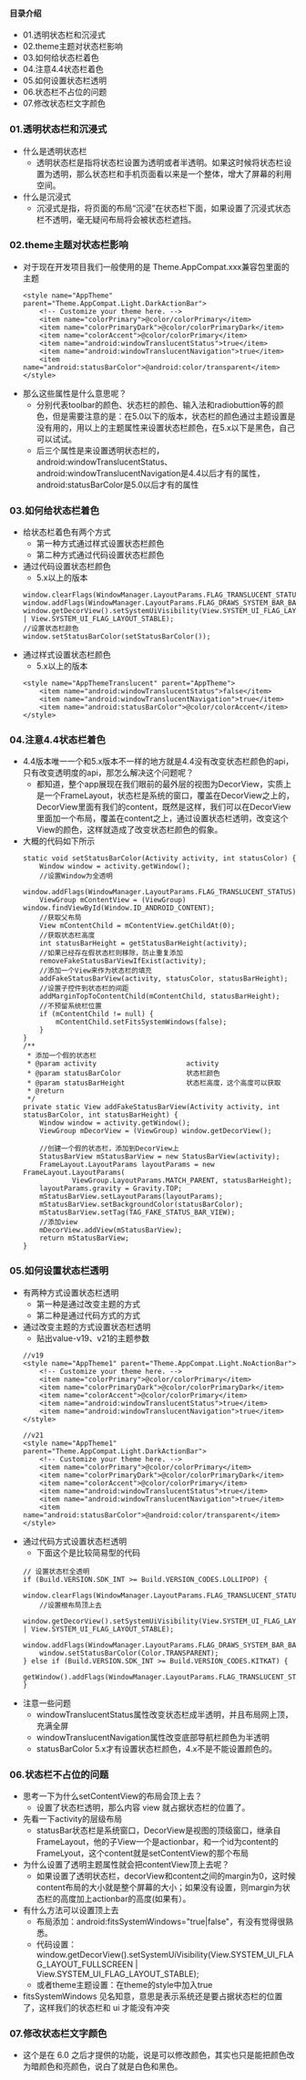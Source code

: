 #### 目录介绍
- 01.透明状态栏和沉浸式
- 02.theme主题对状态栏影响
- 03.如何给状态栏着色
- 04.注意4.4状态栏着色
- 05.如何设置状态栏透明
- 06.状态栏不占位的问题
- 07.修改状态栏文字颜色




### 01.透明状态栏和沉浸式
- 什么是透明状态栏
    - 透明状态栏是指将状态栏设置为透明或者半透明。如果这时候将状态栏设置为透明，那么状态栏和手机页面看以来是一个整体，增大了屏幕的利用空间。
- 什么是沉浸式
    - 沉浸式是指，将页面的布局“沉浸”在状态栏下面，如果设置了沉浸式状态栏不透明，毫无疑问布局将会被状态栏遮挡。
    


### 02.theme主题对状态栏影响
- 对于现在开发项目我们一般使用的是 Theme.AppCompat.xxx兼容包里面的主题
    ```
    <style name="AppTheme" parent="Theme.AppCompat.Light.DarkActionBar">
        <!-- Customize your theme here. -->
        <item name="colorPrimary">@color/colorPrimary</item>
        <item name="colorPrimaryDark">@color/colorPrimaryDark</item>
        <item name="colorAccent">@color/colorPrimary</item>
        <item name="android:windowTranslucentStatus">true</item>
        <item name="android:windowTranslucentNavigation">true</item>
        <item name="android:statusBarColor">@android:color/transparent</item>
    </style>
    ```
- 那么这些属性是什么意思呢？
    - 分别代表toolbar的颜色、状态栏的颜色、输入法和radiobuttion等的颜色，但是需要注意的是：在5.0以下的版本，状态栏的颜色通过主题设置是没有用的，用以上的主题属性来设置状态栏颜色，在5.x以下是黑色，自己可以试试。
    - 后三个属性是来设置透明状态栏的，android:windowTranslucentStatus、android:windowTranslucentNavigation是4.4以后才有的属性，android:statusBarColor是5.0以后才有的属性
      

### 03.如何给状态栏着色
- 给状态栏着色有两个方式
    - 第一种方式通过样式设置状态栏颜色
    - 第二种方式通过代码设置状态栏颜色
- 通过代码设置状态栏颜色
    - 5.x以上的版本
    ```
    window.clearFlags(WindowManager.LayoutParams.FLAG_TRANSLUCENT_STATUS);
    window.addFlags(WindowManager.LayoutParams.FLAG_DRAWS_SYSTEM_BAR_BACKGROUNDS);
    window.getDecorView().setSystemUiVisibility(View.SYSTEM_UI_FLAG_LAYOUT_FULLSCREEN | View.SYSTEM_UI_FLAG_LAYOUT_STABLE);
    //设置状态栏颜色
    window.setStatusBarColor(setStatusBarColor());
    ```
- 通过样式设置状态栏颜色
    - 5.x以上的版本
    ```
    <style name="AppThemeTranslucent" parent="AppTheme">
        <item name="android:windowTranslucentStatus">false</item>
        <item name="android:windowTranslucentNavigation">true</item>
        <item name="android:statusBarColor">@color/colorAccent</item>
    </style>
    ```





### 04.注意4.4状态栏着色
- 4.4版本唯一一个和5.x版本不一样的地方就是4.4没有改变状态栏颜色的api，只有改变透明度的api，那怎么解决这个问题呢？
    - 都知道，整个app展现在我们眼前的最外层的视图为DecorView，实质上是一个FrameLayout，状态栏是系统的窗口，覆盖在DecorView之上的，DecorView里面有我们的content，既然是这样，我们可以在DecorView里面加一个布局，覆盖在content之上，通过设置状态栏透明，改变这个View的颜色，这样就造成了改变状态栏颜色的假象。
- 大概的代码如下所示
    ```
    static void setStatusBarColor(Activity activity, int statusColor) {
        Window window = activity.getWindow();
        //设置Window为全透明
        window.addFlags(WindowManager.LayoutParams.FLAG_TRANSLUCENT_STATUS);
        ViewGroup mContentView = (ViewGroup) window.findViewById(Window.ID_ANDROID_CONTENT);
        //获取父布局
        View mContentChild = mContentView.getChildAt(0);
        //获取状态栏高度
        int statusBarHeight = getStatusBarHeight(activity);
        //如果已经存在假状态栏则移除，防止重复添加
        removeFakeStatusBarViewIfExist(activity);
        //添加一个View来作为状态栏的填充
        addFakeStatusBarView(activity, statusColor, statusBarHeight);
        //设置子控件到状态栏的间距
        addMarginTopToContentChild(mContentChild, statusBarHeight);
        //不预留系统栏位置
        if (mContentChild != null) {
            mContentChild.setFitsSystemWindows(false);
        }
    }
    /**
     * 添加一个假的状态栏
     * @param activity                      activity
     * @param statusBarColor                状态栏颜色
     * @param statusBarHeight               状态栏高度，这个高度可以获取
     * @return
     */
    private static View addFakeStatusBarView(Activity activity, int statusBarColor, int statusBarHeight) {
        Window window = activity.getWindow();
        ViewGroup mDecorView = (ViewGroup) window.getDecorView();
    
        //创建一个假的状态栏，添加到DecorView上
        StatusBarView mStatusBarView = new StatusBarView(activity);
        FrameLayout.LayoutParams layoutParams = new FrameLayout.LayoutParams(
                ViewGroup.LayoutParams.MATCH_PARENT, statusBarHeight);
        layoutParams.gravity = Gravity.TOP;
        mStatusBarView.setLayoutParams(layoutParams);
        mStatusBarView.setBackgroundColor(statusBarColor);
        mStatusBarView.setTag(TAG_FAKE_STATUS_BAR_VIEW);
        //添加view
        mDecorView.addView(mStatusBarView);
        return mStatusBarView;
    }
    ```



### 05.如何设置状态栏透明
- 有两种方式设置状态栏透明
    - 第一种是通过改变主题的方式
    - 第二种是通过代码方式的方式
- 通过改变主题的方式设置状态栏透明
    - 贴出value-v19、v21的主题参数
    ```
    //v19
    <style name="AppTheme1" parent="Theme.AppCompat.Light.NoActionBar">
        <!-- Customize your theme here. -->
        <item name="colorPrimary">@color/colorPrimary</item>
        <item name="colorPrimaryDark">@color/colorPrimaryDark</item>
        <item name="colorAccent">@color/colorPrimary</item>
        <item name="android:windowTranslucentStatus">true</item>
        <item name="android:windowTranslucentNavigation">true</item>
    </style>
    
    //v21
    <style name="AppTheme1" parent="Theme.AppCompat.Light.DarkActionBar">
        <!-- Customize your theme here. -->
        <item name="colorPrimary">@color/colorPrimary</item>
        <item name="colorPrimaryDark">@color/colorPrimaryDark</item>
        <item name="colorAccent">@color/colorPrimary</item>
        <item name="android:windowTranslucentStatus">true</item>
        <item name="android:windowTranslucentNavigation">true</item>
        <item name="android:statusBarColor">@android:color/transparent</item>
    </style>
    ```
- 通过代码方式设置状态栏透明
    - 下面这个是比较简易型的代码
    ```
    // 设置状态栏全透明
    if (Build.VERSION.SDK_INT >= Build.VERSION_CODES.LOLLIPOP) {
        window.clearFlags(WindowManager.LayoutParams.FLAG_TRANSLUCENT_STATUS);
        //设置根布局顶上去
        window.getDecorView().setSystemUiVisibility(View.SYSTEM_UI_FLAG_LAYOUT_FULLSCREEN | View.SYSTEM_UI_FLAG_LAYOUT_STABLE);
        window.addFlags(WindowManager.LayoutParams.FLAG_DRAWS_SYSTEM_BAR_BACKGROUNDS);
        window.setStatusBarColor(Color.TRANSPARENT);
    } else if (Build.VERSION.SDK_INT >= Build.VERSION_CODES.KITKAT) {
        getWindow().addFlags(WindowManager.LayoutParams.FLAG_TRANSLUCENT_STATUS);
    }
    ```
- 注意一些问题
    - windowTranslucentStatus属性改变状态栏成半透明，并且布局网上顶，充满全屏
    - windowTranslucentNavigation属性改变底部导航栏颜色为半透明
    - statusBarColor 5.x才有设置状态栏颜色，4.x不是不能设置颜色的。



### 06.状态栏不占位的问题
- 思考一下为什么setContentView的布局会顶上去？
    - 设置了状态栏透明，那么内容 view 就占据状态栏的位置了。
- 先看一下activity的层级布局
    - statusBar状态栏是系统窗口，DecorView是视图的顶级窗口，继承自FrameLayout，他的子View一个是actionbar，和一个id为content的FrameLyout，这个content就是setContentView的那个布局
- 为什么设置了透明主题属性就会把contentView顶上去呢？
    - 如果设置了透明状态栏，decorView和content之间的margin为0，这时候content布局的大小就是整个屏幕的大小；如果没有设置，则margin为状态栏的高度加上actionbar的高度(如果有）。
- 有什么方法可以设置顶上去
    - 布局添加：android:fitsSystemWindows="true|false"，有没有觉得很熟悉。
    - 代码设置：window.getDecorView().setSystemUiVisibility(View.SYSTEM_UI_FLAG_LAYOUT_FULLSCREEN | View.SYSTEM_UI_FLAG_LAYOUT_STABLE);
    - 或者theme主题设置：在theme的style中加入<item name="android:fitsSystemWindows">true</item>
- fitsSystemWindows 见名知意，意思是表示系统还是要占据状态栏的位置了，这样我们的状态栏和 ui 才能没有冲突



### 07.修改状态栏文字颜色
- 这个是在 6.0 之后才提供的功能，说是可以修改颜色，其实也只是能把颜色改为暗颜色和亮颜色，说白了就是白色和黑色。



























